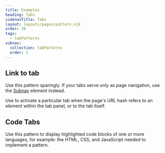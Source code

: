 ```yaml
---
title: Examples
heading: Tabs
sidenavTitle: Tabs
layout: layouts/pages/pattern.njk
order: 20
tags:
  - tabPatterns
subnav:
  collection: tabPatterns
  order: 1
---
```



<uxdot-pattern src="./patterns/link-to-tab.html">
  <h2 slot="heading">Link to tab</h2>
  <rh-alert state="warning">
    Use this pattern sparingly. If your tabs serve only as page navigation,
    use the <a href="/elements/subnavigation">Subnav</a> element instead.
  </rh-alert>
  <p>Use to activate a particular tab when the page's URL hash refers to an element
  within the tab panel, or to the tab itself.</p>
</uxdot-pattern>

<script type="module">
  // NOTE: the script sample provided in the link-to-tab demo will only work in the 
  // document, but we present it here in shadow root, so this script specifically
  // targets the element
  const pattern = document.querySelector('uxdot-pattern[src="./patterns/link-to-tab.html"]')
  await pattern.updateComplete;
  function activateTabByHash() {
    const { hash } = location;
    if (!hash) { return; }
    const hashTarget = pattern.shadowRoot.querySelector(hash);
    const tabs = hashTarget.closest('rh-tabs');
    if (hashTarget.localName === 'rh-tab') {
      tabs.select(hashTarget);
    } else {
      const panel = hashTarget?.closest('rh-tab-panel');
      const panelIndex = Array.from(tabs.querySelectorAll('rh-tab-panel')).indexOf(panel);
      if (panelIndex >= 0) {
        tabs.select(panelIndex);
      }
    }
  }
  addEventListener('hashchange', activateTabByHash);
  activateTabByHash();
</script>

<uxdot-pattern src="./patterns/code-tabs.html">
  <h2 slot="heading">Code Tabs</h2>
  <p>Use this pattern to display highlighted code blocks of one or more
     languages, for example: the HTML, CSS, and JavaScript needed to implement a
     pattern.</p>
</uxdot-pattern>

